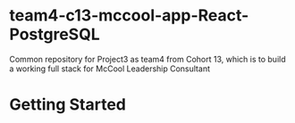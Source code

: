 # team4-c13-mccool-app-React-PostgreSQL

Common repository for Project3 as team4 from Cohort 13, which is to build a working full stack for McCool Leadership Consultant

# Getting Started
